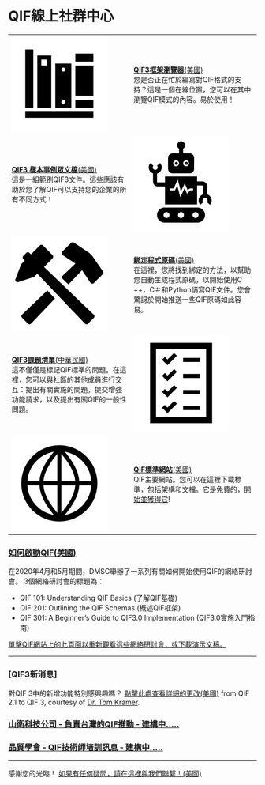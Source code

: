 # QIF線上社群中心 

|  |  |
| :---        |     :---      |
| [![](img/docs.png?raw=true)](https://qualityinformationframework.github.io/qif3-browser/qif3.html)   |  [**QIF3框架瀏覽器**(美國)](https://qualityinformationframework.github.io/qif3-browser/qif3.html) <br>您是否正在忙於編寫對QIF格式的支持？這是一個在線位置，您可以在其中瀏覽QIF模式的內容。易於使用！ |
| [**QIF3 樣本事例眾文檔**(美國)](https://github.com/QualityInformationFramework/qif-community/tree/master/samples) <br> 這是一組範例QIF3文件。這些應該有助於您了解QIF可以支持您的企業的所有不同方式！ | [![](img/samples.png?raw=true)](https://github.com/QualityInformationFramework/qif-community/tree/master/samples) |
| [![](img/bindings.png?raw=true)](https://github.com/QualityInformationFramework/qif-community/tree/master/bindings)   | [**綁定程式原碼**(美國)](https://github.com/QualityInformationFramework/qif-community/tree/master/bindings) <br> 在這裡，您將找到綁定的方法，以幫助您自動生成程式原碼，以開始使用C ++，C＃和Python讀寫QIF文件。您會驚訝於開始推送一些QIF原碼如此容易。     |
| [**QIF3課題清單**(中華民國)](https://github.com/CNS-QIF/QualityInformationFramework.github.io/issues)  <br> 這不僅僅是標記QIF標準的問題。在這裡，您可以與社區的其他成員進行交互：提出有關實施的問題，提交增強功能請求，以及提出有關QIF的一般性問題。   | [![](img/issues.png?raw=true)](https://github.com/QualityInformationFramework/qif-community/issues) |
| [![](img/website.png?raw=true)](http://qifstandards.org/)   | [**QIF標準網站**(美國)](http://qifstandards.org/) <br> QIF主要網站。您可以在這裡下載標準，包括架構和文檔。它是免費的，[開始並獲得它](http://qifstandards.org/download/)! |

### [如何啟動QIF(美國)](https://qifstandards.org/qif-implementation-tutorials/)

在2020年4月和5月期間，DMSC舉辦了一系列有關如何開始使用QIF的網絡研討會。 3個網絡研討會的標題為：

* QIF 101: Understanding QIF Basics (了解QIF基礎)
* QIF 201: Outlining the QIF Schemas (概述QIF框架)
* QIF 301: A Beginner’s Guide to QIF3.0 Implementation (QIF3.0實施入門指南)

[單擊QIF網站上的此頁面以重新觀看這些網絡研討會，或下載演示文稿。](https://qifstandards.org/qif-implementation-tutorials/) 

---

### [QIF3新消息]

對QIF 3中的新增功能特別感興趣嗎？ [點擊此處查看詳細的更改(美國)](https://qualityinformationframework.github.io/QIF3.0ChangesFrom2.1.pdf) from QIF 2.1 to QIF 3, courtesy of [Dr. Tom Kramer](https://www.nist.gov/people/thomas-kramer). 


### [山衛科技公司 - 負責台灣的QIF推動 - 建構中.....]()

### [品質學會 - QIF技術師培訓訊息 - 建構中.....]()
---
  
感謝您的光臨！ [如果有任何疑問，請在這裡與我們聯繫！(美國)](https://qifstandards.org/contact/)
